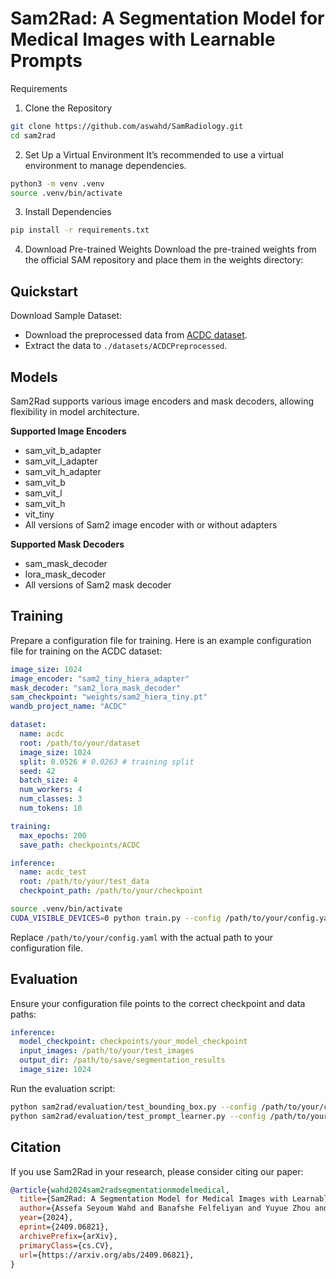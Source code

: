 # Sam2Rad: A Segmentation Model for Medical Images with Learnable Prompts

Requirements

1.	Clone the Repository

```bash
git clone https://github.com/aswahd/SamRadiology.git
cd sam2rad
```

2.	Set Up a Virtual Environment
It’s recommended to use a virtual environment to manage dependencies.

```bash
python3 -m venv .venv
source .venv/bin/activate
```

3.	Install Dependencies

```bash
pip install -r requirements.txt
```


4.	Download Pre-trained Weights
Download the pre-trained weights from the official SAM repository and place them in the weights directory:


## Quickstart
Download Sample Dataset:
- Download the preprocessed data from [ACDC dataset](https://drive.google.com/drive/folders/14WIOWTF1WWwMaHV7UVo5rjWujpUxGetJ?usp=sharing).
- Extract the data to `./datasets/ACDCPreprocessed`.


## Models

Sam2Rad supports various image encoders and mask decoders, allowing flexibility in model architecture.

**Supported Image Encoders**
-	sam_vit_b_adapter
-	sam_vit_l_adapter
-	sam_vit_h_adapter
-	sam_vit_b
-	sam_vit_l
-	sam_vit_h
-	vit_tiny
-	All versions of Sam2 image encoder with or without adapters

**Supported Mask Decoders**

-	sam_mask_decoder
-	lora_mask_decoder
-	All versions of Sam2 mask decoder



## Training
Prepare a configuration file for training. Here is an example configuration file for training on the ACDC dataset:

```yaml
image_size: 1024
image_encoder: "sam2_tiny_hiera_adapter"
mask_decoder: "sam2_lora_mask_decoder"
sam_checkpoint: "weights/sam2_hiera_tiny.pt"
wandb_project_name: "ACDC"

dataset:
  name: acdc
  root: /path/to/your/dataset
  image_size: 1024
  split: 0.0526 # 0.0263 # training split
  seed: 42
  batch_size: 4
  num_workers: 4
  num_classes: 3
  num_tokens: 10

training:
  max_epochs: 200
  save_path: checkpoints/ACDC

inference:
  name: acdc_test
  root: /path/to/your/test_data
  checkpoint_path: /path/to/your/checkpoint 
```


```bash
source .venv/bin/activate
CUDA_VISIBLE_DEVICES=0 python train.py --config /path/to/your/config.yaml

```
Replace `/path/to/your/config.yaml` with the actual path to your configuration file.

## Evaluation

Ensure your configuration file points to the correct checkpoint and data paths:

```yaml
inference:
  model_checkpoint: checkpoints/your_model_checkpoint
  input_images: /path/to/your/test_images
  output_dir: /path/to/save/segmentation_results
  image_size: 1024
```
Run the evaluation script:
```bash
python sam2rad/evaluation/test_bounding_box.py --config /path/to/your/config.yaml
python sam2rad/evaluation/test_prompt_learner.py --config /path/to/your/config.yaml
```

## Citation

If you use Sam2Rad in your research, please consider citing our paper:

```bibtex
@article{wahd2024sam2radsegmentationmodelmedical,
  title={Sam2Rad: A Segmentation Model for Medical Images with Learnable Prompts},
  author={Assefa Seyoum Wahd and Banafshe Felfeliyan and Yuyue Zhou and Shrimanti Ghosh and Adam McArthur and Jiechen Zhang and Jacob L. Jaremko and Abhilash Hareendranathan},
  year={2024},
  eprint={2409.06821},
  archivePrefix={arXiv},
  primaryClass={cs.CV},
  url={https://arxiv.org/abs/2409.06821},
}
```
